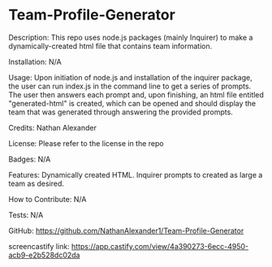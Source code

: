 # Team-Profile-Generator
Description: This repo uses node.js packages (mainly Inquirer) to make a dynamically-created html file that contains team information.

Installation: N/A

Usage: Upon initiation of node.js and installation of the inquirer package, the user can run index.js in the command line to get a series of prompts. The user then answers each prompt and, upon finishing, an html file entitled "generated-html" is created, which can be opened and should display the team that was generated through answering the provided prompts.

Credits: Nathan Alexander

License: Please refer to the license in the repo

Badges: N/A

Features: Dynamically created HTML. Inquirer prompts to created as large a team as desired.

How to Contribute: N/A

Tests: N/A

GitHub:
https://github.com/NathanAlexander1/Team-Profile-Generator

screencastify link:
https://app.castify.com/view/4a390273-6ecc-4950-acb9-e2b528dc02da